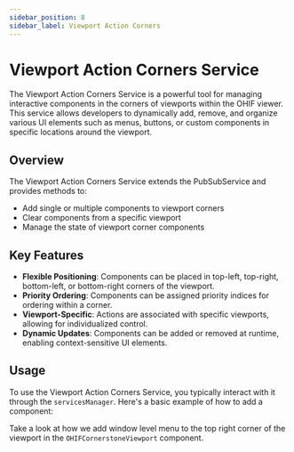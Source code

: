 ```yaml
---
sidebar_position: 8
sidebar_label: Viewport Action Corners
---
```


# Viewport Action Corners Service

The Viewport Action Corners Service is a powerful tool for managing interactive components in the corners of viewports within the OHIF viewer. This service allows developers to dynamically add, remove, and organize various UI elements such as menus, buttons, or custom components in specific locations around the viewport.

## Overview

The Viewport Action Corners Service extends the PubSubService and provides methods to:

- Add single or multiple components to viewport corners
- Clear components from a specific viewport
- Manage the state of viewport corner components

## Key Features

- **Flexible Positioning**: Components can be placed in top-left, top-right, bottom-left, or bottom-right corners of the viewport.
- **Priority Ordering**: Components can be assigned priority indices for ordering within a corner.
- **Viewport-Specific**: Actions are associated with specific viewports, allowing for individualized control.
- **Dynamic Updates**: Components can be added or removed at runtime, enabling context-sensitive UI elements.

## Usage

To use the Viewport Action Corners Service, you typically interact with it through the `servicesManager`. Here's a basic example of how to add a component:


Take a look at how we add window level menu to the top right corner of the viewport in the `OHIFCornerstoneViewport` component.
